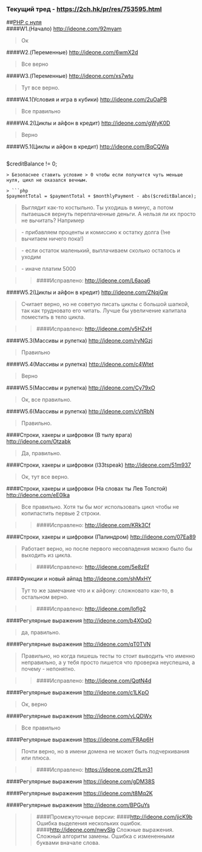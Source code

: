 ### Текущий тред - https://2ch.hk/pr/res/753595.html
##<a href="http://archive-ipq-co.narod.ru">PHP с нуля</a>  
####W1.(Начало) http://ideone.com/92myam

> Ок

####W2.(Переменные) http://ideone.com/6wmX2d
 
> Все верно

####W3.(Переменные) http://ideone.com/xs7wtu
 
> Тут все верно.

####W4.1(Условия и игра в кубики) http://ideone.com/2uOaPB
 
> Все правильно

####W4.2(Циклы и айфон в кредит) http://ideone.com/gWyK0D
 
> Верно

####W5.1(Циклы и айфон в кредит) http://ideone.com/BqCQWa

> ```php 
$creditBalance != 0;
```
> Безопаснее ставить условие > 0 чтобы если получится чуть меньше нуля, цикл не оказался вечным.

> ```php 
$paymentTotal = $paymentTotal + $monthlyPayment - abs($creditBalance);
```
> Выглядит как-то костыльно. Ты уходишь в минус, а потом пытаешься вернуть переплаченные деньги. А нельзя ли их просто не вычитать? Например 

> \- прибавляем проценты и комиссию к остатку долга (!не вычитаем ничего пока!) 

> \- если остаток маленький, выплачиваем сколько осталось и уходим 

> \- иначе платим 5000

>> ####Исправлено: http://ideone.com/L6aoa6

####W5.2(Циклы и айфон в кредит) http://ideone.com/ZNqjGw

> Считает верно, но не советую писать циклы с большой шапкой, так как трудновато его читать. Лучше бы увеличение капитала поместить в тело цикла.

>> ####Исправлено: http://ideone.com/v5HZxH

####W5.3(Массивы и рулетка) http://ideone.com/ryNGzj

> Правильно

####W5.4(Массивы и рулетка) http://ideone.com/c4Wtet

> Верно

####W5.5(Массивы и рулетка) http://ideone.com/Cy79xO

> Ок, все правильно. 

####W5.6(Массивы и рулетка) http://ideone.com/cVtRbN

> Правильно.

####Строки, хакеры и шифровки (В тылу врага) http://ideone.com/Otzabk

> Да, правильно.

####Строки, хакеры и шифровки (l33tspeak) http://ideone.com/51m937 

> Ок, тут все верно.

####Строки, хакеры и шифровки (На словах ты Лев Толстой) http://ideone.com/eE0lka

> Все правильно. Хотя ты бы мог использовать цикл чтобы не копипастить первые 2 строки.

>> ####Исправлено: http://ideone.com/KRk3Cf

####Строки, хакеры и шифровки (Палиндром) http://ideone.com/07Ea89

> Работает верно, но после первого несовпадения можно было бы выходить из цикла.

>> ####Исправлено: http://ideone.com/5e8zEf

####Функции и новый айпад http://ideone.com/shMxHY

> Тут то же замечание что и к айфону: сложновато как-то, в остальном верно.

>> ####Исправлено: http://ideone.com/Ioflg2

####Регулярные выражения http://ideone.com/b4XOqO

> да, правильно.

####Регулярные выражения http://ideone.com/qT0TVN

> Правильно, но когда пишешь тесты то стоит выводить что именно неправильно, а у тебя просто пишется что проверка неуспешна, а почему - непонятно.

>> ####Исправлено: http://ideone.com/QqtN4d

####Регулярные выражения  http://ideone.com/c1LKpO

> Ок, верно

####Регулярные выражения  http://ideone.com/vLQDWx

> Все правильно

####Регулярные выражения  https://ideone.com/FRAp6H

> Почти верно, но в имени домена не может быть подчеркивания или плюса.

>> ####Исправлено: https://ideone.com/2fLm31

####Регулярные выражения  https://ideone.com/gDM38S

####Регулярные выражения  https://ideone.com/t8Mq2K

####Регулярные выражения http://ideone.com/BPGuYs
>> ####Промежуточные версии: 
>> ####http://ideone.com/jicK9b
>> Ошибка выделения нескольких ошибок.
>> ####http://ideone.com/nwvSlg
>> Сложные выражения. Сложный алгоритм замены. Ошибка с измененными буквами вначале слова.
